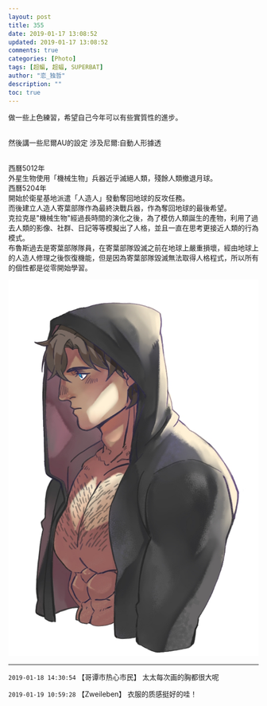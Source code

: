 ```yaml
---
layout: post
title: 355
date: 2019-01-17 13:08:52
updated: 2019-01-17 13:08:52
comments: true
categories: [Photo]
tags: [超蝙, 超蝠, SUPERBAT]
author: "恋_独哲"
description: ""
toc: true
---
```


<p>做一些上色練習，希望自己今年可以有些實質性的進步。</p> 
<p><br />然後講一些尼爾AU的設定&nbsp;涉及尼爾:自動人形據透</p> 
<p><br />西曆5012年<br />外星生物使用「機械生物」兵器近乎滅絕人類，殘餘人類撤退月球。<br />西曆5204年<br />開始於衛星基地派遣「人造人」發動奪回地球的反攻任務。<br />而後建立人造人寄葉部隊作為最終決戰兵器，作為奪回地球的最後希望。<br />克拉克是&quot;機械生物&quot;經過長時間的演化之後，為了模仿人類誕生的產物，利用了過去人類的影像、社群、日記等等模擬出了人格，並且一直在思考更接近人類的行為模式。<br />布魯斯過去是寄葉部隊隊員，在寄葉部隊毀滅之前在地球上嚴重損壞，經由地球上的人造人修理之後恢復機能，但是因為寄葉部隊毀滅無法取得人格程式，所以所有的個性都是從零開始學習。<br /></p>

![](https://raw.githubusercontent.com/alicewish/maple50821/master/img_YW5MWVN1NEpoZFc5VG1uSE0xZ2hsWXhybkdCNWE4UGt3amtYdU15dXZ0YXlTUjFZcXRaQkZnPT0.jpg)

---

`2019-01-18 14:30:54` 【哥谭市热心市民】 太太每次画的胸都很大呢

`2019-01-19 10:59:28` 【Zweileben】 衣服的质感挺好的哇！
